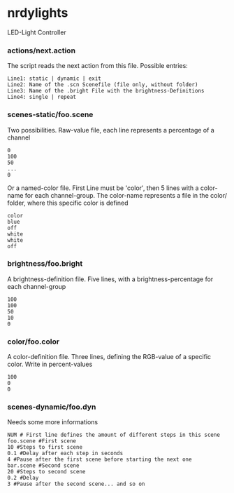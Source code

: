 # nrdylights
LED-Light Controller

### actions/next.action
The script reads the next action from this file. Possible entries:
```
Line1: static | dynamic | exit
Line2: Name of the .scn Scenefile (file only, without folder)
Line3: Name of the .bright File with the brightness-Definitions
Line4: single | repeat
```

### scenes-static/foo.scene
Two possibilities. Raw-value file, each line represents a percentage of a channel
```
0
100
50
...
0
```
Or a named-color file. First Line must be 'color', then 5 lines with a color-name for each channel-group. The color-name represents a file in the color/ folder, where this specific color is defined
```
color
blue
off
white
white
off
```

### brightness/foo.bright
A brightness-definition file. Five lines, with a brightness-percentage for each channel-group
```
100
100
50
10
0
```

### color/foo.color
A color-definition file. Three lines, defining the RGB-value of a specific color. Write in percent-values
```
100
0
0
```

### scenes-dynamic/foo.dyn
Needs some more informations
```
NUM # First line defines the amount of different steps in this scene
foo.scene #First scene
10 #Steps to first scene
0.1 #Delay after each step in seconds
4 #Pause after the first scene before starting the next one
bar.scene #Second scene
20 #Steps to second scene
0.2 #Delay
3 #Pause after the second scene... and so on
```
